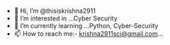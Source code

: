 - 👋 Hi, I’m @thisiskrishna2911
- 👀 I’m interested in ...Cyber Security
- 🌱 I’m currently learning ...Python, Cyber-Security
- 📫 How to reach me:- krishna2911sci@gmail.com...

<!---
thisiskrishna2911/thisiskrishna2911 is a ✨ special ✨ repository because its `README.md` (this file) appears on your GitHub profile.
You can click the Preview link to take a look at your changes.
--->
